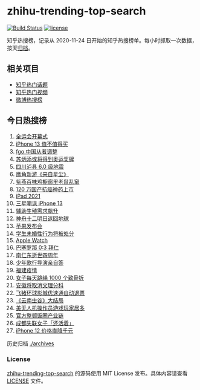 # zhihu-trending-top-search

[![Build Status](https://github.com/justjavac/zhihu-trending-top-search/workflows/ci/badge.svg?branch=main)](https://github.com/justjavac/zhihu-trending-top-search/actions)
[![license](https://img.shields.io/github/license/justjavac/zhihu-trending-top-search)](https://github.com/justjavac/zhihu-trending-top-search/blob/main/LICENSE)

知乎热搜榜，记录从 2020-11-24 日开始的知乎热搜榜单。每小时抓取一次数据，按天[归档](./archives)。

## 相关项目

- [知乎热门话题](https://github.com/justjavac/zhihu-trending-hot-questions)
- [知乎热门视频](https://github.com/justjavac/zhihu-trending-hot-video)
- [微博热搜榜](https://github.com/justjavac/weibo-trending-hot-search)

## 今日热搜榜

<!-- BEGIN -->
<!-- 最后更新时间 Thu Sep 16 2021 16:08:15 GMT+0800 (China Standard Time) -->

1. [全运会开幕式](https://www.zhihu.com/search?q=全运会)
1. [iPhone 13 值不值得买](https://www.zhihu.com/search?q=iphone13)
1. [fgo 中国从者调整](https://www.zhihu.com/search?q=fgo)
1. [苏炳添或将得到奥运奖牌](https://www.zhihu.com/search?q=苏炳添)
1. [四川泸县 6.0 级地震](https://www.zhihu.com/search?q=泸县)
1. [鹰角新游《来自星尘》](https://www.zhihu.com/search?q=来自星尘)
1. [紫燕百味鸡橱窗里老鼠乱窜](https://www.zhihu.com/search?q=紫燕百味鸡)
1. [120 万国产抗癌神药上市](https://www.zhihu.com/search?q=国产抗癌神药)
1. [iPad 2021](https://www.zhihu.com/search?q=ipad2021)
1. [三星嘲讽 iPhone 13](https://www.zhihu.com/search?q=三星嘲讽iPhone)
1. [辅助生殖需求飙升](https://www.zhihu.com/search?q=辅助生殖技术)
1. [神舟十二明日返回地球](https://www.zhihu.com/search?q=神舟十二)
1. [苹果发布会](https://www.zhihu.com/search?q=苹果发布会)
1. [学生未婚性行为将被处分](https://www.zhihu.com/search?q=未婚性行为)
1. [Apple Watch](https://www.zhihu.com/search?q=appleWatch)
1. [巴塞罗那 0:3 拜仁](https://www.zhihu.com/search?q=拜仁)
1. [南仁东逝世四周年](https://www.zhihu.com/search?q=南仁东)
1. [少年歌行导演亲自答](https://www.zhihu.com/search?q=少年歌行)
1. [福建疫情](https://www.zhihu.com/search?q=莆田疫情)
1. [女子每天跳绳 1000 个致骨折](https://www.zhihu.com/search?q=跳绳)
1. [安徽将取消文理分科](https://www.zhihu.com/search?q=安徽高考)
1. [飞猪环球影城优速通自动退票](https://www.zhihu.com/search?q=北京环球影城)
1. [《云南虫谷》大结局](https://www.zhihu.com/search?q=云南虫谷)
1. [美无人机操作员游戏玩家居多](https://www.zhihu.com/search?q=无人机)
1. [官方整顿饭圈产业链](https://www.zhihu.com/search?q=饭圈产业链)
1. [成都失联女子「还活着」](https://www.zhihu.com/search?q=成都女子失联)
1. [iPhone 12 价格直降千元](https://www.zhihu.com/search?q=iPhone12)

<!-- END -->

历史归档 [./archives](./archives)

### License

[zhihu-trending-top-search](https://github.com/justjavac/zhihu-trending-top-search)
的源码使用 MIT License 发布。具体内容请查看 [LICENSE](./LICENSE) 文件。
